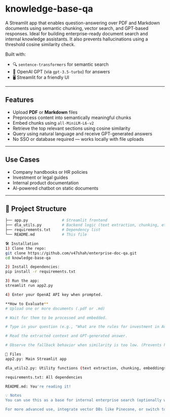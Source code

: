 # knowledge-base-qa
 A Streamlit app that enables question-answering over PDF and Markdown documents using semantic chunking, vector search, and GPT-based responses. Ideal for building enterprise-ready document search and internal knowledge assistants. It also prevents hallucinations using a threshold cosine similarity check.

Built with:
- 🔍 `sentence-transformers` for semantic search
- 💬 OpenAI GPT (via `gpt-3.5-turbo`) for answers
- 🖥️ Streamlit for a friendly UI

---

## Features

- Upload **PDF** or **Markdown** files
- Preprocess content into semantically meaningful chunks
- Embed chunks using `all-MiniLM-L6-v2`
- Retrieve the top relevant sections using cosine similarity
- Query using natural language and receive GPT-generated answers
- No SSO or database required — works locally with file uploads

---

## Use Cases

- Company handbooks or HR policies
- Investment or legal guides
- Internal product documentation
- AI-powered chatbot on static documents

---

## 📂 Project Structure

```bash
├── app.py               # Streamlit frontend
├── dla_utils.py         # Backend logic (text extraction, chunking, etc.)
├── requirements.txt     # Dependency list
└── README.md            # This file

🛠 Installation
1) Clone the repo:
git clone https://github.com/v47shah/enterprise-doc-qa.git
cd knowledge-base-qa

2) Install dependencies:
pip install -r requirements.txt

3) Run the app:
streamlit run app2.py

4) Enter your OpenAI API key when prompted.

**How to Evaluate**
# Upload one or more documents (.pdf or .md)

# Wait for them to be processed and embedded.

# Type in your question (e.g., "What are the rules for investment in Australia?")

# Read the extracted context and GPT-generated answer.

# Observe the fallback behavior when similarity is too low. (Prevents hallucinations).

📁 Files
app2.py: Main Streamlit app

dla_utils2.py: Utility functions (text extraction, chunking, embeddings)

requirements.txt: All dependencies

README.md: You're reading it!

💡 Notes
You can use this as a base for internal enterprise search (optionally with Google Drive access).

For more advanced use, integrate vector DBs like Pinecone, or switch to LangChain.

